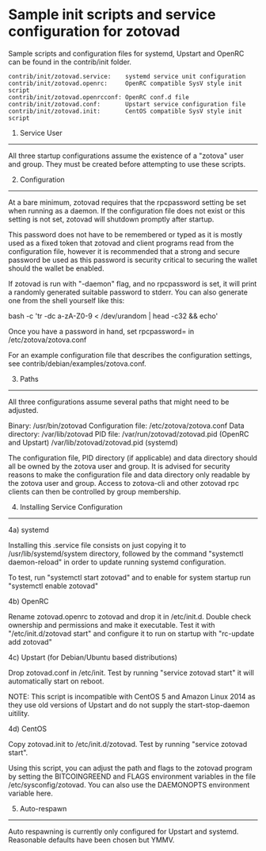 Sample init scripts and service configuration for zotovad
==========================================================

Sample scripts and configuration files for systemd, Upstart and OpenRC
can be found in the contrib/init folder.

    contrib/init/zotovad.service:    systemd service unit configuration
    contrib/init/zotovad.openrc:     OpenRC compatible SysV style init script
    contrib/init/zotovad.openrcconf: OpenRC conf.d file
    contrib/init/zotovad.conf:       Upstart service configuration file
    contrib/init/zotovad.init:       CentOS compatible SysV style init script

1. Service User
---------------------------------

All three startup configurations assume the existence of a "zotova" user
and group.  They must be created before attempting to use these scripts.

2. Configuration
---------------------------------

At a bare minimum, zotovad requires that the rpcpassword setting be set
when running as a daemon.  If the configuration file does not exist or this
setting is not set, zotovad will shutdown promptly after startup.

This password does not have to be remembered or typed as it is mostly used
as a fixed token that zotovad and client programs read from the configuration
file, however it is recommended that a strong and secure password be used
as this password is security critical to securing the wallet should the
wallet be enabled.

If zotovad is run with "-daemon" flag, and no rpcpassword is set, it will
print a randomly generated suitable password to stderr.  You can also
generate one from the shell yourself like this:

bash -c 'tr -dc a-zA-Z0-9 < /dev/urandom | head -c32 && echo'

Once you have a password in hand, set rpcpassword= in /etc/zotova/zotova.conf

For an example configuration file that describes the configuration settings,
see contrib/debian/examples/zotova.conf.

3. Paths
---------------------------------

All three configurations assume several paths that might need to be adjusted.

Binary:              /usr/bin/zotovad
Configuration file:  /etc/zotova/zotova.conf
Data directory:      /var/lib/zotovad
PID file:            /var/run/zotovad/zotovad.pid (OpenRC and Upstart)
                     /var/lib/zotovad/zotovad.pid (systemd)

The configuration file, PID directory (if applicable) and data directory
should all be owned by the zotova user and group.  It is advised for security
reasons to make the configuration file and data directory only readable by the
zotova user and group.  Access to zotova-cli and other zotovad rpc clients
can then be controlled by group membership.

4. Installing Service Configuration
-----------------------------------

4a) systemd

Installing this .service file consists on just copying it to
/usr/lib/systemd/system directory, followed by the command
"systemctl daemon-reload" in order to update running systemd configuration.

To test, run "systemctl start zotovad" and to enable for system startup run
"systemctl enable zotovad"

4b) OpenRC

Rename zotovad.openrc to zotovad and drop it in /etc/init.d.  Double
check ownership and permissions and make it executable.  Test it with
"/etc/init.d/zotovad start" and configure it to run on startup with
"rc-update add zotovad"

4c) Upstart (for Debian/Ubuntu based distributions)

Drop zotovad.conf in /etc/init.  Test by running "service zotovad start"
it will automatically start on reboot.

NOTE: This script is incompatible with CentOS 5 and Amazon Linux 2014 as they
use old versions of Upstart and do not supply the start-stop-daemon uitility.

4d) CentOS

Copy zotovad.init to /etc/init.d/zotovad. Test by running "service zotovad start".

Using this script, you can adjust the path and flags to the zotovad program by
setting the BITCOINGREEND and FLAGS environment variables in the file
/etc/sysconfig/zotovad. You can also use the DAEMONOPTS environment variable here.

5. Auto-respawn
-----------------------------------

Auto respawning is currently only configured for Upstart and systemd.
Reasonable defaults have been chosen but YMMV.
